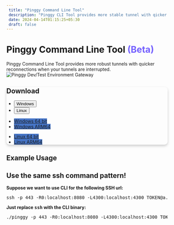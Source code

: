 ```yaml
---
 title: "Pinggy Command Line Tool"
 description: "Pinggy CLI Tool provides more stable tunnel with qicker reconnection. Use Pinggy secure tunnel for dev/test environments, to effortlessly test and preview applications and APIs."
 date: 2024-04-14T01:15:25+05:30
 draft: false 
---
```


<div class="container">
  <div class="row justify-content-evenly">
    <div class="col-lg-5">
      <div class="text-left my-lg-5">
        <h1 class="display-5 fw-bolder d-inline">
          Pinggy Command Line Tool <span style="color: #7460ff;">(Beta)</span>
        </h1>
        <span class="d-block" id="lead2">
          Pinggy Command Line Tool provides more robust tunnels with quicker reconnections when your tunnels are interrupted.
        </span>
      </div>
    </div>
    <div class="col-lg-5 mt-3">
      <img
        src="/assets/heroImage.webp"
        class="img-fluid"
        alt="Pinggy Dev/Test Environment Gateway"
      />
    </div>
  </div>
</div>

<section class="" id="features">
  <div class="container">
    <div class="row justify-content-center align-items-center gap-2 my-3">
      <div class="col-lg-10">
        <div
          class="card p-lg-3"
          style="
            box-shadow: 0px 4px 8px rgba(0, 0, 0, 0.2);
            transition: box-shadow 0.3s ease;
            border-radius: 10px;
          "
        >
          <div class="card-body">
            <h2 class="fw-medium">Download</h2>
                  <ul class="nav nav-tabs" id="myTab" role="tablist">
                    <li class="nav-item" role="presentation">
                      <button class="nav-link active" id="windows-tab" data-bs-toggle="tab" data-bs-target="#windows" type="button" role="tab" aria-controls="windows" aria-selected="true"><i class="bi bi-windows"></i> Windows</button>
                    </li>
                    <li class="nav-item" role="presentation">
                      <button class="nav-link" id="linux-tab" data-bs-toggle="tab" data-bs-target="#linux" type="button" role="tab" aria-controls="linux" aria-selected="false"><i class="bi bi-ubuntu"></i> Linux</button>
                    </li>
                  </ul>
                  <div class="tab-content" id="myTabContent">
                    <div class="tab-pane fade show active" id="windows" role="tabpanel" aria-labelledby="windows-tab">
                    <ul class="list-group">
                      <li class="list-group-item">
                        <a href="https://s3.ap-south-1.amazonaws.com/public.pinggy.binaries/v0.1.0-beta.1/windows/amd64/pinggy.exe" target="_blank" class="btn btn-primary" style="background-color: rgba(70, 117, 199, 1)">Windows 64 bit</a>
                      </li>
                      <li class="list-group-item">
                        <a href="https://s3.ap-south-1.amazonaws.com/public.pinggy.binaries/v0.1.0-beta.1/windows/arm64/pinggy.exe" target="_blank" class="btn btn-primary" style="background-color: rgba(70, 117, 199, 1)">Windows ARM64</a>
                      </li>
                    </ul>
                    </div>
                    <div class="tab-pane fade" id="linux" role="tabpanel" aria-labelledby="linux-tab">
                    <ul class="list-group">
                      <li class="list-group-item">
                        <a href="https://s3.ap-south-1.amazonaws.com/public.pinggy.binaries/v0.1.0-beta.1/linux/amd64/pinggy" target="_blank" class="btn btn-primary" style="background-color: rgba(70, 117, 199, 1)">Linux 64 bit</a>
                      </li>
                      <li class="list-group-item">
                        <a href="https://s3.ap-south-1.amazonaws.com/public.pinggy.binaries/v0.1.0-beta.1/linux/arm64/pinggy" target="_blank" class="btn btn-primary" style="background-color: rgba(70, 117, 199, 1)">Linux ARM64</a>
                      </li>
                    </ul>
                    </div>
                  </div>
          </div>
        </div>
      </div>
    </div>
  </div>
</section>
<section class="py-5" id="features">
  <div class="container">
    <div class="my-3 row justify-content-center">
      <div class="col-lg-12">
        <h2 class="mb-4 text-center display-6 fw-bolder">
          Example Usage
        </h2>
      </div>
    </div>
    <div class="row justify-content-center">
      <div class="col-lg-10 mb-10 mb-lg-0">
        <div class="card featurecard p-4">
          <div
            class="feature bg-subtlegray border-subtlegray text-gray rounded-3 mb-3"
          >
            <i class="bi bi-window-stack"></i>
          </div>
          <h2 class="h3 fw-bolder">Use the same ssh command pattern!</h2>
          <b>Suppose we want to use CLI for the following SSH url:</b>
          <pre>ssh -p 443 -R0:localhost:8080 -L4300:localhost:4300 TOKEN@a.pinggy.io</pre>
          <b>Just replace <kbd>ssh</kbd> with the CLI binary:</b>
          <pre>./pinggy -p 443 -R0:localhost:8080 -L4300:localhost:4300 TOKEN@a.pinggy.io</pre>
        </div>
      </div>
    </div>
  </div>
</section>

